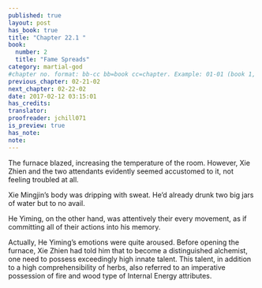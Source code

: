 ```yaml
---
published: true
layout: post
has_book: true
title: "Chapter 22.1 "
book:
  number: 2
  title: "Fame Spreads"
category: martial-god
#chapter no. format: bb-cc bb=book cc=chapter. Example: 01-01 (book 1, chapter 1)
previous_chapter: 02-21-02
next_chapter: 02-22-02
date: 2017-02-12 03:15:01 
has_credits:
translator:
proofreader: jchill071
is_preview: true
has_note: 
note: 
---
```

The furnace blazed, increasing the temperature of the room. However, Xie Zhien and the two attendants evidently seemed accustomed to it, not feeling troubled at all.

Xie Mingjin’s body was dripping with sweat. He’d already drunk two big jars of water but to no avail.

He Yiming, on the other hand, was attentively their every movement, as if committing all of their actions into his memory.

Actually, He Yiming’s emotions were quite aroused. Before opening the furnace, Xie Zhien had told him that to become a distinguished alchemist, one need to possess exceedingly high innate talent. This talent, in addition to a high comprehensibility of herbs, also referred to an imperative possession of fire and wood type of Internal Energy attributes.
